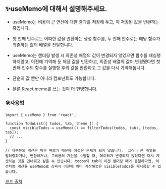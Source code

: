 ## ✨useMemo에 대해서 설명해주세요.

- useMemo는 비용이 큰 연산에 대한 결과를 저장해 두고, 이 저장된 값을 반환하는 훅입니다.

- 첫 번째 인수로는 어떠한 값을 반환하는 생성 함수를, 두 번째 인수로는 해당 함수가 의존하는 값의 배열을 전달합니다.

- useMemo는 렌더링 발생 시 의존성 배열의 값이 변경되지 않았으면 함수를 재실행하지않고, 이전에 기억해 둔 해당 값을 반환하고, 의존성 배열의 값이 변경됐다면 첫 번째 인수의 함수를 실행항 후의 값을 반환하고 그 값을 다시 기억해둡니다.

- 단순히 값 뿐만 아니라 컴포넌트도 가능합니다.

- 물론 React.memo를 쓰는 것이 더 현명합니다.

### 🛠️사용법

```
import { useMemo } from 'react';

function TodoList({ todos, tab, theme }) {
  const visibleTodos = useMemo(() => filterTodos(todos, tab), [todos, tab]);
  // ...
}

// 대부분의 계산은 매우 빠르기 때문에 이것은 문제가 되지 않습니다.  그러나 큰 배열을 필터링하거나, 변환하거나, 고비용의 계산을 수행할 때, 데이터가 변경되지 않았다면 다시 계산하는 것을 건너뛰고 싶을 수 있습니다. todos와 tab이 이전 렌더링 때와 동일하다면, 이전처럼 계산을 useMemo로 감싸서 이전에 이미 계산해놓은 visibleTodos를 재사용할 수 있습니다.
```

[코드 출처](https://react-ko.dev/reference/react/useLayoutEffect)
